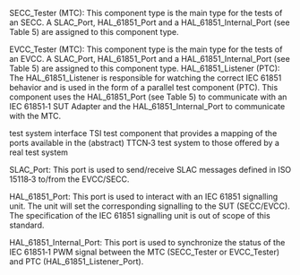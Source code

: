SECC_Tester	(MTC): This	component	type	is	the	main	type	for	the	tests	of	an	SECC.	A	SLAC_Port,
HAL_61851_Port	and	a	HAL_61851_Internal_Port	(see	Table	5)	are	assigned	to
this	component	type.

EVCC_Tester	(MTC): This	component	type	is	the	main	type	for	the	tests	of	an	EVCC.	A	SLAC_Port,
HAL_61851_Port	and	a	HAL_61851_Internal_Port	(see	Table	5)	are	assigned	to
this	component	type.
HAL_61851_Listener	(PTC): The	HAL_61851_Listener	is	responsible	for	watching	the	correct	IEC	61851
behavior	and	is	used	in	the	form	of	a	parallel	test	component	(PTC).	This
component	uses	the	HAL_61851_Port	(see	Table	5)	to	communicate	with	an
IEC	61851‐1	SUT	Adapter	and	the	HAL_61851_Internal_Port	to	communicate
with	the	MTC.

test system interface
TSI
test	component	that	provides	a	mapping	of	the	ports	available	in	the	(abstract)	TTCN‐3	test	system	to
those	offered	by	a	real	test	system

SLAC_Port: This	port	is	used	to	send/receive	SLAC	messages	defined	in	ISO	15118‐3
to/from	the	EVCC/SECC.

HAL_61851_Port: This	port	is	used	to	interact	with	an	IEC	61851	signalling	unit.	The	unit	will
set	the	corresponding	signalling	to	the	SUT	(SECC/EVCC).	The	specification
of	the	IEC	61851	signalling	unit	is	out	of	scope	of	this	standard.

HAL_61851_Internal_Port: This	port	is	used	to	synchronize	the	status	of	the	IEC	61851‐1	PWM	signal
between	the	MTC	(SECC_Tester	or	EVCC_Tester)	and	PTC
(HAL_61851_Listener_Port).